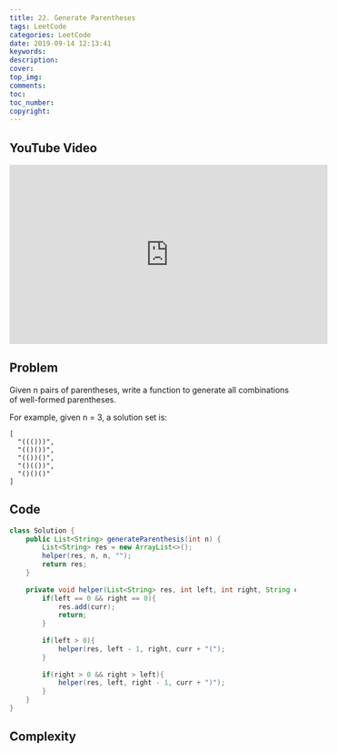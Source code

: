 ```yaml
---
title: 22. Generate Parentheses
tags: LeetCode
categories: LeetCode
date: 2019-09-14 12:13:41
keywords:
description:
cover:
top_img:
comments:
toc:
toc_number:
copyright:
---
```

## YouTube Video
<iframe width="560" height="315" src="https://www.youtube.com/embed/ptYZDPk2bOg" frameborder="0" allow="accelerometer; autoplay; encrypted-media; gyroscope; picture-in-picture" allowfullscreen></iframe>

## Problem
Given n pairs of parentheses, write a function to generate all combinations of well-formed parentheses.

For example, given n = 3, a solution set is:
```
[
  "((()))",
  "(()())",
  "(())()",
  "()(())",
  "()()()"
]
```


## Code
```java
class Solution {
    public List<String> generateParenthesis(int n) {
        List<String> res = new ArrayList<>();
        helper(res, n, n, "");
        return res;
    }
    
    private void helper(List<String> res, int left, int right, String curr){
        if(left == 0 && right == 0){
            res.add(curr);
            return;
        }
        
        if(left > 0){
            helper(res, left - 1, right, curr + "(");
        }
        
        if(right > 0 && right > left){
            helper(res, left, right - 1, curr + ")");
        }
    }
}
```

## Complexity
